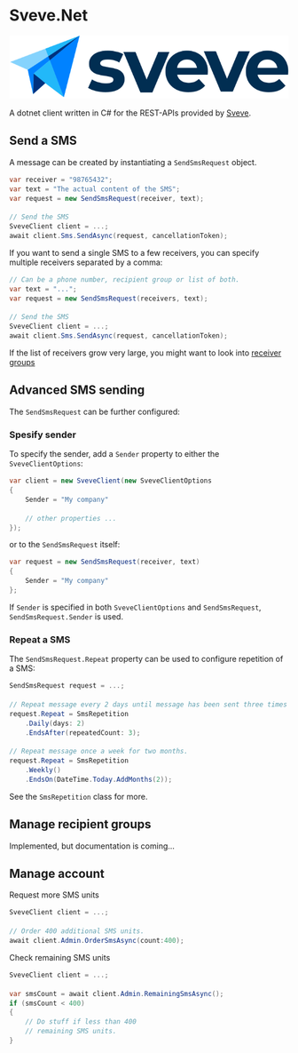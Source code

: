 # Sveve.Net

![Sveve logo](./docs/logo-sveve.svg)

A dotnet client written in C# for the REST-APIs provided by [Sveve](#https://sveve.no/).

## Send a SMS
A message can be created by instantiating a `SendSmsRequest` object.
```cs
var receiver = "98765432";
var text = "The actual content of the SMS";
var request = new SendSmsRequest(receiver, text);

// Send the SMS
SveveClient client = ...;
await client.Sms.SendAsync(request, cancellationToken);
```

If you want to send a single SMS to a few receivers, you can specify multiple receivers separated by a comma:
```cs
// Can be a phone number, recipient group or list of both.
var text = "...";
var request = new SendSmsRequest(receivers, text);

// Send the SMS
SveveClient client = ...;
await client.Sms.SendAsync(request, cancellationToken);
```

If the list of receivers grow very large, you might want to look into [receiver groups](#manage-recipient-groups)

## Advanced SMS sending
The `SendSmsRequest` can be further configured:

### Spesify sender
To specify the sender, add a `Sender` property to either the `SveveClientOptions`:
```cs
var client = new SveveClient(new SveveClientOptions
{
    Sender = "My company"
    
    // other properties ...
});
```
or to the `SendSmsRequest` itself:
```cs
var request = new SendSmsRequest(receiver, text)
{
    Sender = "My company"
};
```

If `Sender` is specified in both `SveveClientOptions` and `SendSmsRequest`, `SendSmsRequest.Sender` is used.

### Repeat a SMS
The `SendSmsRequest.Repeat` property can be used to configure repetition of a SMS:
```cs
SendSmsRequest request = ...;

// Repeat message every 2 days until message has been sent three times
request.Repeat = SmsRepetition
    .Daily(days: 2)
    .EndsAfter(repeatedCount: 3);

// Repeat message once a week for two months.
request.Repeat = SmsRepetition
    .Weekly()
    .EndsOn(DateTime.Today.AddMonths(2));
```
See the `SmsRepetition` class for more.

## Manage recipient groups

Implemented, but documentation is coming...

## Manage account
Request more SMS units
```cs
SveveClient client = ...;

// Order 400 additional SMS units.
await client.Admin.OrderSmsAsync(count:400);
```

Check remaining SMS units
```cs
SveveClient client = ...;

var smsCount = await client.Admin.RemainingSmsAsync();
if (smsCount < 400)
{
    // Do stuff if less than 400
    // remaining SMS units.
}
```